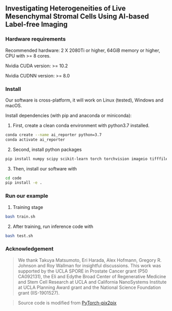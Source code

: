 ## Investigating Heterogeneities of Live Mesenchymal Stromal Cells Using AI-based Label-free Imaging


### Hardware requirements
Recommended hardware: 2 X 2080Ti or higher, 64GiB memory or higher, CPU with >= 8 cores. 

Nvidia CUDA version: >= 10.2

Nvidia CUDNN version: >= 8.0

### Install
Our software is cross-platform, it will work on Linux (tested), Windows and macOS.

Install dependencies (with pip and anaconda or miniconda):
1. First, create a clean conda environment with python3.7 installed.
```bash
conda create --name ai_reporter python=3.7
conda activate ai_reporter
```

2. Second, install python packages
```bash
pip install numpy scipy scikit-learn torch torchvision imageio tifffile imagecodecs opencv-python
```

3. Then, install our software with
```bash
cd code
pip install -e .
```

### Run our example
1. Training stage
```bash
bash train.sh
```

2. After training, run inference code with
```bash
bash test.sh
```

### Acknowledgement
> We thank Takuya Matsumoto, Eri Harada, Alex Hofmann, Gregory R. Johnson and Roy Wallman for insightful discussions. This work was supported by the UCLA SPORE in Prostate Cancer grant (P50 CA092131), the Eli and Edythe Broad Center of Regenerative Medicine and Stem Cell Research at UCLA and California NanoSystems Institute at UCLA Planning Award grant and the National Science Foundation grant (IIS-1901527).

> Source code is modified from [PyTorch-pix2pix](https://github.com/junyanz/pytorch-CycleGAN-and-pix2pix)
